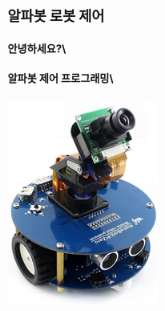 # 알파봇 로봇 제어 

## 안녕하세요?\
## 알파봇 제어 프로그래밍\
<br/>
<img src="/image/alphabot_01.jpg" width="300px"/>

[//]: # (Image References)
[alphabot]: /image/alphabot_01.jpg "This is a alphabot."

